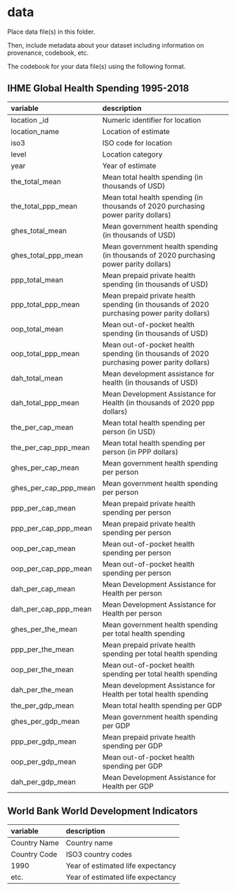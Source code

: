 # data

Place data file(s) in this folder.

Then, include metadata about your dataset including information on provenance, codebook, etc.

The codebook for your data file(s) using the following format.

## IHME Global Health Spending 1995-2018


|variable         |description |
|:----------------|:-----------|
|location _id|Numeric identifier for location|
|location_name|Location of estimate|
|iso3|ISO code for location|
|level|Location category|
|year|Year of estimate|
|the_total_mean|Mean total health spending (in thousands of USD)|
|the_total_ppp_mean|Mean total health spending (in thousands of 2020 purchasing power parity dollars)|
|ghes_total_mean|Mean government health spending (in thousands of USD)|
|ghes_total_ppp_mean|Mean government health spending (in thousands of 2020 purchasing power parity dollars)|
|ppp_total_mean|Mean prepaid private health spending (in thousands of USD)|
|ppp_total_ppp_mean|Mean prepaid private health spending (in thousands of 2020 purchasing power parity dollars)|
|oop_total_mean|Mean out-of-pocket health spending (in thousands of USD)|
|oop_total_ppp_mean|Mean out-of-pocket health spending (in thousands of 2020 purchasing power parity dollars)|
|dah_total_mean|Mean development assistance for health (in thousands of USD)|
|dah_total_ppp_mean|Mean Development Assistance for Health (in thousands of 2020 ppp dollars)|
|the_per_cap_mean|Mean total health spending per person (in USD)|
|the_per_cap_ppp_mean|Mean total health spending per person (in PPP dollars)|
|ghes_per_cap_mean|Mean government health spending per person|
|ghes_per_cap_ppp_mean|Mean government health spending per person|
|ppp_per_cap_mean|Mean prepaid private health spending per person|
|ppp_per_cap_ppp_mean|Mean prepaid private health spending per person|
|oop_per_cap_mean|Mean out-of-pocket health spending per person|
|oop_per_cap_ppp_mean|Mean out-of-pocket health spending per person|
|dah_per_cap_mean|Mean Development Assistance for Health per person|
|dah_per_cap_ppp_mean|Mean Development Assistance for Health per person|
|ghes_per_the_mean|Mean government health spending per total health spending|
|ppp_per_the_mean|Mean prepaid private health spending per total health spending|
|oop_per_the_mean|Mean out-of-pocket health spending per total health spending|
|dah_per_the_mean|Mean development Assistance for Health per total health spending|
|the_per_gdp_mean|Mean total health spending per GDP|
|ghes_per_gdp_mean|Mean government health spending per GDP|
|ppp_per_gdp_mean|Mean prepaid private health spending per GDP|
|oop_per_gdp_mean|Mean out-of-pocket health spending per GDP|
|dah_per_gdp_mean|Mean Development Assistance for Health per GDP|

## World Bank World Development Indicators

|variable         |description |
|:----------------|:-----------|
|Country Name|Country name|
|Country Code|ISO3 country codes|
|1990|Year of estimated life expectancy|
|etc.|Year of estimated life expectancy|
